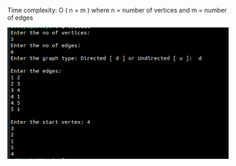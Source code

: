Time complexity: O ( n + m ) where n = number of vertices and m = number of edges

![Screenshot](dfsoutput.png)
